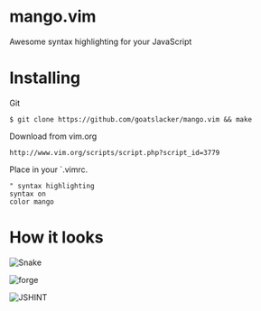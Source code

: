 # mango.vim

Awesome syntax highlighting for your JavaScript

# Installing

Git

    $ git clone https://github.com/goatslacker/mango.vim && make

Download from vim.org

    http://www.vim.org/scripts/script.php?script_id=3779

Place in your `.vimrc.

    " syntax highlighting
    syntax on
    color mango

# How it looks

![Snake](http://goatslacker.github.com/mango.vim/images/mango1.png)

![forge](http://goatslacker.github.com/mango.vim/images/mango2.png)

![JSHINT](http://goatslacker.github.com/mango.vim/images/mango3.png)
